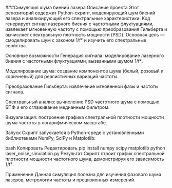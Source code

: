 ###Симуляция шума биений лазера
Описание проекта
Этот репозиторий содержит Python-скрипт, моделирующий шум биений лазера и анализирующий его спектральные характеристики. Код генерирует сигнал лазерного биения с частотными флуктуациями, извлекает мгновенную частоту с помощью преобразования Гильберта и вычисляет спектральную плотность мощности (PSD). Основная цель — смоделировать шум с законом 1/f² и изучить его спектральные свойства.

Основные возможности
Генерация сигнала: моделирование лазерного биения с частотными флуктуациями, вызванными шумом 1/f².

Моделирование шума: создание компонентов шума (белый, розовый и коричневый) для реалистичных вариаций частоты.

Преобразование Гильберта: извлечение мгновенной фазы и частоты сигнала.

Спектральный анализ: вычисление PSD частотного шума с помощью БПФ и его сглаживание медианным фильтром.

Визуализация: построение графика спектральной плотности мощности шума частоты в логарифмическом масштабе.

Запуск
Скрипт запускается в Python-среде с установленными библиотеками NumPy, SciPy и Matplotlib:

bash
Копировать
Редактировать
pip install numpy scipy matplotlib
python laser_noise_simulation.py
Результат
Скрипт строит график спектральной плотности мощности частотного шума, демонстрируя его зависимость 1/f².

Применение
Данная симуляция полезна для изучения фазового шума лазеров, метрологии частоты и прецизионных измерений.
